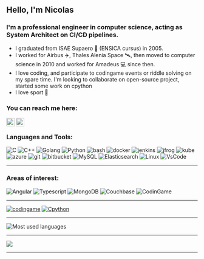 ## Hello, I'm Nicolas

### I'm a professional engineer in computer science, acting as System Architect on CI/CD pipelines.

- I graduated from ISAE Supaero 🦉 (ENSICA cursus) in 2005.
- I worked for Airbus ✈️, Thales Alenia Space 🛰, then moved to computer science in 2010 and worked for Amadeus 💻 since then.
- I love coding, and participate to codingame events or riddle solving on my spare time. I'm looking to collaborate on open-source project, started some work on cpython
- I love sport 🏉

### You can reach me here:

[<img align="left" alt="codeSTACKr | LinkedIn" width="22px" src="https://cdn.jsdelivr.net/npm/simple-icons@v3/icons/linkedin.svg" />][linkedin]
[<img align="left" alt="codeSTACKr | Instagram" width="22px" src="https://cdn.jsdelivr.net/npm/simple-icons@v3/icons/instagram.svg" />][instagram]

<br />

### Languages and Tools:

<p>
<img alt ="C"src="https://img.shields.io/badge/-c-327FCD?style=flat&logo=c&logoColor=white">
<img alt ="C++"src="https://img.shields.io/badge/-c++-325FAF?style=flat&logo=cplusplus&logoColor=white">
<img alt ="Golang"src="https://img.shields.io/badge/-golang-32B6A7?style=flat&logo=go&logoColor=white">
<img alt ="Python" src="https://img.shields.io/badge/-Python-3776AB?style=flat&logo=python&logoColor=black">
<img alt ="bash"src="https://img.shields.io/badge/-GNUBash-4EAA25?style=flat&logo=gnubash&logoColor=black">
<img alt ="docker"src="https://img.shields.io/badge/-docker-32B6E0?style=flat&logo=docker&logoColor=white">
<img alt ="jenkins"src="https://img.shields.io/badge/-jenkins-C25E46?style=flat&logo=jenkins&logoColor=white">
<img alt ="jfrog"src="https://img.shields.io/badge/-jfrog-06B600?style=flat&logo=jfrog&logoColor=white">
<img alt ="kube"src="https://img.shields.io/badge/-k8s-1215B0?style=flat&logo=kubernetes&logoColor=white">
<img alt ="azure"src="https://img.shields.io/badge/-azure-41C6FF?style=flat&logo=microsoftazure&logoColor=white">
<img alt ="git"src="https://img.shields.io/badge/-git-C75428?style=flat&logo=git&logoColor=white">
<img alt ="bitbucket"src="https://img.shields.io/badge/-bitbucket-2472C4?style=flat&logo=bitbucket&logoColor=white">
<img alt ="MySQL"src="https://img.shields.io/badge/-MYSQL-4479A1?style=flat&logo=mysql&logoColor=ffffff">
<img alt ="Elasticsearch"src="https://img.shields.io/badge/-elasticsearch-52DFC3?style=flat&logo=elastic&logoColor=white">
<img alt ="Linux"src="https://img.shields.io/badge/-Linux-E95420?style=flat&logo=ubuntu&logoColor=black">
<img alt ="VsCode"src="https://img.shields.io/badge/-VSCode-007ACC?style=flat&logo=visualstudiocode&logoColor=black">
</p>


---

### Areas of interest:

<p>
<img alt ="Angular"src ="https://img.shields.io/badge/-Angular-DD0031?style=flat&logo=angular&logoColor=white">
<img alt ="Typescript"src ="https://img.shields.io/badge/-typescript-41C6FF?style=flat&logo=typescript&logoColor=white">
<img alt ="MongoDB"src="https://img.shields.io/badge/-MongoDB-47A248?style=flat&logo=mongodb&logoColor=ffffff">
<img alt ="Couchbase"src="https://img.shields.io/badge/-couchbase-EC0024?style=flat&logo=couchbase&logoColor=white">
<img alt ="CodinGame"src="https://img.shields.io/badge/-codingame-FFD726?style=flat&logo=codingame&logoColor=black">

</p>


---

[![codingame](https://github-readme-stats.vercel.app/api/pin/?username=chouetz&repo=codingame&theme=aura)](https://github.com/chouetz/codingame)
[![Cpython](https://github-readme-stats.vercel.app/api/pin/?username=chouetz&repo=cpython&theme=aura)](https://github.com/chouetz/spython/)

---

![Most used languages](https://github-readme-stats.vercel.app/api/top-langs/?username=chouetz&layout=compact&theme=aura)

---

![](https://komarev.com/ghpvc/?username=chouetz&color=blue)

---

[linkedin]: https://www.linkedin.com/in/nicolas-schweitzer-6b4048193/
[instagram]: https://www.instagram.com/nicholascarles/
